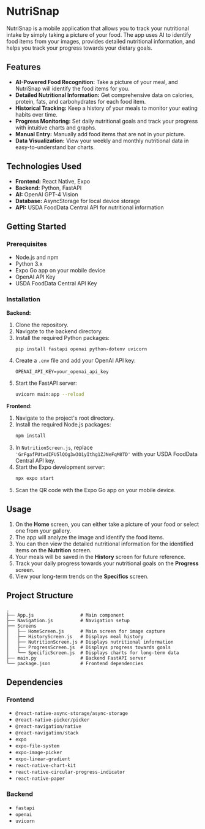 # NutriSnap

NutriSnap is a mobile application that allows you to track your nutritional intake by simply taking a picture of your food. The app uses AI to identify food items from your images, provides detailed nutritional information, and helps you track your progress towards your dietary goals.

## Features

* **AI-Powered Food Recognition:** Take a picture of your meal, and NutriSnap will identify the food items for you.
* **Detailed Nutritional Information:** Get comprehensive data on calories, protein, fats, and carbohydrates for each food item.
* **Historical Tracking:** Keep a history of your meals to monitor your eating habits over time.
* **Progress Monitoring:** Set daily nutritional goals and track your progress with intuitive charts and graphs.
* **Manual Entry:** Manually add food items that are not in your picture.
* **Data Visualization:** View your weekly and monthly nutritional data in easy-to-understand bar charts.

## Technologies Used

* **Frontend:** React Native, Expo
* **Backend:** Python, FastAPI
* **AI:** OpenAI GPT-4 Vision
* **Database:** AsyncStorage for local device storage
* **API:** USDA FoodData Central API for nutritional information

## Getting Started

### Prerequisites

* Node.js and npm
* Python 3.x
* Expo Go app on your mobile device
* OpenAI API Key
* USDA FoodData Central API Key

### Installation

**Backend:**

1.  Clone the repository.
2.  Navigate to the backend directory.
3.  Install the required Python packages:
    ```bash
    pip install fastapi openai python-dotenv uvicorn
    ```
4.  Create a `.env` file and add your OpenAI API key:
    ```
    OPENAI_API_KEY=your_openai_api_key
    ```
5.  Start the FastAPI server:
    ```bash
    uvicorn main:app --reload
    ```

**Frontend:**

1.  Navigate to the project's root directory.
2.  Install the required Node.js packages:
    ```bash
    npm install
    ```
3.  In `NutritionScreen.js`, replace `'GrFgafPUtwdIFU5lQOg3w3O1yIthg1ZJNeFqM8TD'` with your USDA FoodData Central API key.
4.  Start the Expo development server:
    ```bash
    npx expo start
    ```
5.  Scan the QR code with the Expo Go app on your mobile device.

## Usage

1.  On the **Home** screen, you can either take a picture of your food or select one from your gallery.
2.  The app will analyze the image and identify the food items.
3.  You can then view the detailed nutritional information for the identified items on the **Nutrition** screen.
4.  Your meals will be saved in the **History** screen for future reference.
5.  Track your daily progress towards your nutritional goals on the **Progress** screen.
6.  View your long-term trends on the **Specifics** screen.

## Project Structure

```
.
├── App.js                 # Main component
├── Navigation.js          # Navigation setup
├── Screens
│   ├── HomeScreen.js      # Main screen for image capture
│   ├── HistoryScreen.js   # Displays meal history
│   ├── NutritionScreen.js # Displays nutritional information
│   ├── ProgressScreen.js  # Displays progress towards goals
│   └── SpecificScreen.js  # Displays charts for long-term data
├── main.py                # Backend FastAPI server
└── package.json           # Frontend dependencies
```

## Dependencies

### Frontend

* `@react-native-async-storage/async-storage`
* `@react-native-picker/picker`
* `@react-navigation/native`
* `@react-navigation/stack`
* `expo`
* `expo-file-system`
* `expo-image-picker`
* `expo-linear-gradient`
* `react-native-chart-kit`
* `react-native-circular-progress-indicator`
* `react-native-paper`

### Backend

* `fastapi`
* `openai`
* `uvicorn`
